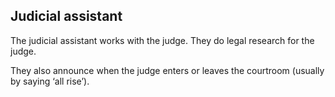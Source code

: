 ##  Judicial assistant

The judicial assistant works with the judge. They do legal research for the
judge.

They also announce when the judge enters or leaves the courtroom (usually by
saying ‘all rise’).
